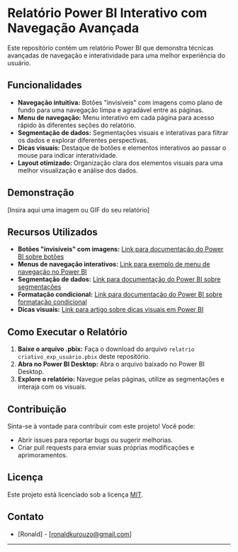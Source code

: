 # Relatório Power BI Interativo com Navegação Avançada

Este repositório contém um relatório Power BI que demonstra técnicas avançadas de navegação e interatividade para uma melhor experiência do usuário.

## Funcionalidades

* **Navegação intuitiva:** Botões "invisíveis" com imagens como plano de fundo para uma navegação limpa e agradável entre as páginas.
* **Menu de navegação:** Menu interativo em cada página para acesso rápido às diferentes seções do relatório.
* **Segmentação de dados:** Segmentações visuais e interativas para filtrar os dados e explorar diferentes perspectivas.
* **Dicas visuais:** Destaque de botões e elementos interativos ao passar o mouse para indicar interatividade.
* **Layout otimizado:** Organização clara dos elementos visuais para uma melhor visualização e análise dos dados.

## Demonstração

[Insira aqui uma imagem ou GIF do seu relatório]

## Recursos Utilizados

* **Botões "invisíveis" com imagens:**  [Link para documentação do Power BI sobre botões](https://learn.microsoft.com/pt-br/power-bi/create-reports/button-navigators)
* **Menus de navegação interativos:** [Link para exemplo de menu de navegação no Power BI](https://community.powerbi.com/t5/Desktop/Creating-a-navigation-menu-in-Power-BI/td-p/117103)
* **Segmentação de dados:** [Link para documentação do Power BI sobre segmentações](https://learn.microsoft.com/pt-br/power-bi/create-reports/slicers)
* **Formatação condicional:** [Link para documentação do Power BI sobre formatação condicional](https://learn.microsoft.com/pt-br/power-bi/create-reports/desktop-conditional-table-formatting)
* **Dicas visuais:** [Link para artigo sobre dicas visuais em Power BI](https://www.sqlbi.com/articles/visual-cues-in-power-bi/)

## Como Executar o Relatório

1. **Baixe o arquivo .pbix:** Faça o download do arquivo `relatrio criativo_exp_usuário.pbix` deste repositório.
2. **Abra no Power BI Desktop:** Abra o arquivo baixado no Power BI Desktop.
3. **Explore o relatório:** Navegue pelas páginas, utilize as segmentações e interaja com os visuais.

## Contribuição

Sinta-se à vontade para contribuir com este projeto! Você pode:

* Abrir issues para reportar bugs ou sugerir melhorias.
* Criar pull requests para enviar suas próprias modificações e aprimoramentos.

## Licença

Este projeto está licenciado sob a licença [MIT](LICENSE).

## Contato

* [Ronald] - [ronaldkurouzo@gmail.com]

---
